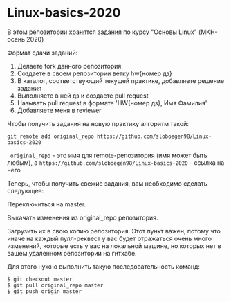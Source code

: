 

# Linux-basics-2020
В этом репозитории хранятся задания по курсу "Основы Linux" (МКН-осень 2020)

Формат сдачи заданий: 
1) Делаете fork данного репозитория.
2) Создаете в своем репозитории ветку hw{номер дз}
3) В каталог, соответствующий текущей практике, добавляете решение задания
4) Выполняете в ней дз и создаете pull request
5) Называть pull request в формате 'HW{номер дз}, Имя Фамилия'
6) Добавляете меня в reviewer


Чтобы получить задания на новую практику алгоритм такой:

``` git remote add original_repo https://github.com/sloboegen98/Linux-basics-2020 ```

``` original_repo``` - это имя для remote-репозитория (имя может быть любым), а ```https://github.com/sloboegen98/Linux-basics-2020``` - ссылка на него

Теперь, чтобы получить свежие задания, вам необходимо сделать следующее:

Переключиться на master.

Выкачать изменения из original_repo репозитория.

Загрузить их в свою копию репозитория. Этот пункт важен, потому что иначе на каждый пулл-реквест у вас будет отражаться очень много изменений, которые есть у вас на локальной машине, но которых нет в вашем удаленном репозитории на гитхабе.

Для этого нужно выполнить такую последовательность команд:
```
$ git checkout master
$ git pull original_repo master
$ git push origin master
```